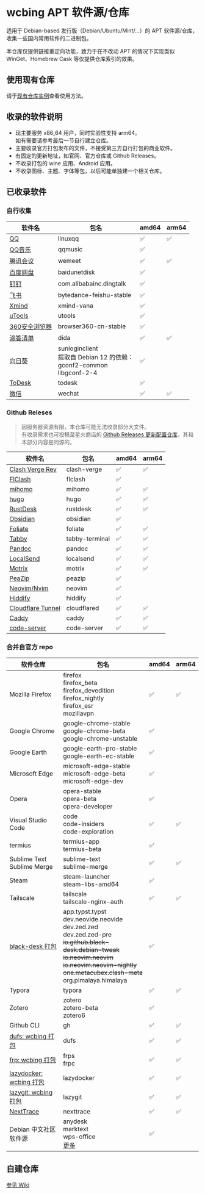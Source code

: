 # wcbing APT 软件源/仓库

适用于 Debian-based 发行版（Debian/Ubuntu/Mint/...）的 APT 软件源/仓库，收集一些国内常用软件的二进制包。

本仓库仅提供链接重定向功能，致力于在不改动 APT 的情况下实现类似 WinGet、Homebrew Cask 等仅提供仓库索引的效果。


## 使用现有仓库

请于[现有仓库实例](https://packages.wcbing.top/deb/)查看使用方法。


## 收录的软件说明
- 现主要服务 x86_64 用户，同时实验性支持 arm64。  
如有需要请参考最后一节自行建立仓库。
- 主要收录官方打包发布的文件，不接受第三方自行打包的商业软件。
- 有固定的更新地址，如官网、官方仓库或 Github Releases。
- 不收录打包的 wine 应用、Android 应用。
- 不收录图标、主题、字体等包，以后可能单独建一个相关仓库。


## 已收录软件

### 自行收集

| 软件名 | 包名 | amd64 | arm64 |
| ----- | ---- | ----- | ----- |
| [QQ](https://im.qq.com/linuxqq/) | linuxqq | ✅ | ✅ |
| [QQ音乐](https://y.qq.com/download/download.html) | qqmusic | ✅ | |
| [腾讯会议](https://meeting.tencent.com/download/) | wemeet | ✅ | ✅ |
| [百度网盘](https://pan.baidu.com/download) | baidunetdisk | ✅ | |
| [钉钉](https://www.dingtalk.com/download/) | com.alibabainc.dingtalk | ✅ | |
| [飞书](https://www.feishu.cn/download) | bytedance-feishu-stable | ✅ | |
| [Xmind](https://xmind.cn/download/) | xmind-vana | ✅ | |
| [uTools](https://u.tools/download/) | utools | ✅ | |
| [360安全浏览器](https://browser.360.net/gc/) | browser360-cn-stable | ✅ | |
| [滴答清单](https://dida365.com/download) | dida | ✅ | ✅ |
| [向日葵](https://sunlogin.oray.com/download/linux) | sunloginclient<br />提取自 Debian 12 的依赖：<br />gconf2-common<br />libgconf-2-4 | ✅ | |
| [ToDesk](https://www.todesk.com/linux.html) | todesk | ✅ | |
| [微信](https://linux.weixin.qq.com/) | wechat | ✅ | ✅ |


### Github Releses

> 因服务器资源有限，本仓库可能无法收录部分大文件。  
> 有收录需求也可投稿至星火商店的 [Github Releases 更新配置仓库](https://gitee.com/spark-building-service/github)，其和本部分内容是同源的。

| 软件名 | 包名 | amd64 | arm64 |
| ----- | ---- | ----- | ----- |
| [Clash Verge Rev](https://github.com/clash-verge-rev/clash-verge-rev/releases) | clash-verge | ✅ | ✅ |
| [FlClash](https://github.com/chen08209/FlClash/releases) | flclash | ✅ | |
| [mihomo](https://github.com/MetaCubeX/mihomo/releases) | mihomo | ✅ | ✅ |
| [hugo](https://github.com/gohugoio/hugo/releases) | hugo | ✅ | ✅ |
| [RustDesk](https://github.com/rustdesk/rustdesk/releases) | rustdesk | ✅ | ✅ |
| [Obsidian](https://github.com/obsidianmd/obsidian-releases/releases) | obsidian | ✅ | |
| [Foliate](https://github.com/johnfactotum/foliate/releases) | foliate |  ✅ | ✅ |
| [Tabby](https://github.com/Eugeny/tabby/releases) | tabby-terminal | ✅ | ✅ |
| [Pandoc](https://github.com/jgm/pandoc/releases) | pandoc | ✅ | ✅ |
| [LocalSend](https://github.com/localsend/localsend/releases) | localsend | ✅ | ✅ |
| [Motrix](https://github.com/agalwood/Motrix/releases) | motrix | ✅ | ✅ |
| [PeaZip](https://github.com/peazip/PeaZip/releases) | peazip | ✅ | |
| [Neovim/Nvim](https://github.com/neovim/neovim-releases/releases) | neovim | ✅ | |
| [Hiddify](https://github.com/hiddify/hiddify-app/releases) | hiddify | ✅ | |
| [Cloudflare Tunnel](https://github.com/cloudflare/cloudflared/releases) | cloudflared | ✅ | ✅ |
| [Caddy](https://github.com/caddyserver/caddy/releases) | caddy | ✅ | ✅ |
| [code-server](https://github.com/coder/code-server/releases) | code-server | ✅ | ✅ |

### 合并自官方 repo

| 软件仓库 | 包名 | amd64 | arm64 |
| ------ | ---- | ----- | ----- |
|Mozilla Firefox|firefox<br />firefox_beta<br />firefox_devedition<br />firefox_nightly<br />firefox_esr<br />mozillavpn| ✅ | ✅ |
|Google Chrome|google-chrome-stable<br />google-chrome-beta<br />google-chrome-unstable| ✅ | |
|Google Earth|google-earth-pro-stable<br />google-earth-ec-stable| ✅ | |
|Microsoft Edge|microsoft-edge-stable<br />microsoft-edge-beta<br />microsoft-edge-dev| ✅ | |
|Opera|opera-stable<br />opera-beta<br />opera-developer| ✅ | |
|Visual Studio Code|code<br />code-insiders<br />code-exploration| ✅ | ✅ |
|termius|termius-app<br />termius-beta| ✅ | |
|Sublime Text<br />Sublime Merge|sublime-text<br />sublime-merge| ✅ | ✅ |
|Steam|steam-launcher<br />steam-libs-amd64| ✅ | |
|Tailscale|tailscale<br />tailscale-nginx-auth| ✅ | ✅ |
|[black-desk 打包](https://github.com/black-desk/debs)|app.typst.typst<br />dev.neovide.neovide<br />dev.zed.zed<br />dev.zed.zed-pre<br />~~io.github.black-desk.debian-tweak<br />io.neovim.neovim<br />io.neovim.neovim-nightly<br />one.metacubex.clash-meta~~<br />org.pimalaya.himalaya| ✅ | |
|Typora|typora| ✅ | ✅ |
|Zotero|zotero<br />zotero-beta<br />zotero6| ✅ | |
|Github CLI|gh| ✅ | ✅ |
|[dufs: wcbing 打包](https://github.com/wcbing-build/dufs-debs)|dufs| ✅ | ✅ |
|[frp: wcbing 打包](https://github.com/wcbing-build/frp-debs)|frps<br />frpc| ✅ | ✅ |
|[lazydocker: wcbing 打包](https://github.com/wcbing-build/lazydocker-debs)|lazydocker| ✅ | ✅ |
|[lazygit: wcbing 打包](https://github.com/wcbing-build/lazygit-debs)|lazygit| ✅ | ✅ |
|[NextTrace](https://github.com/nxtrace/nexttrace-debs)|nexttrace| ✅ | ✅ |
|Debian 中文社区软件源|anydesk<br />marktext<br />wps-office<br />[更多](https://github.com/debiancn/repo)| ✅ | |

## 自建仓库

[参见 Wiki](https://github.com/wcbing/wcbing-apt-repo/wiki/self-hosting)
